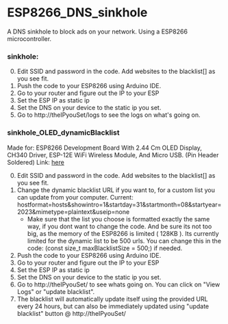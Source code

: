 # ESP8266_DNS_sinkhole
A DNS sinkhole to block ads on your network. Using a ESP8266 microcontroller.


### sinkhole:

0. Edit SSID and password in the code. Add websites to the blacklist[] as you see fit.
1. Push the code to your ESP8266 using Arduino IDE.
2. Go to your router and figure out the IP to your ESP
3. Set the ESP IP as static ip
4. Set the DNS on your device to the static ip you set.
5. Go to http://theIPyouSet/logs to see the logs on what's going on.



### sinkhole_OLED_dynamicBlacklist

Made for: ESP8266 Development Board With 2.44 Cm OLED Display, CH340 Driver, ESP-12E WiFi Wireless Module, And Micro USB. (Pin Header Soldered)
Link: [here](https://www.temu.com/esp8266-development-board-with-0-96-inch-oled-display-ch340-driver-esp-12e-wifi-wireless-module-and-micro-usb-works-great-for-arduino-ide-micropython-programming-pin-header-soldered-g-601099516598039.html)

0. Edit SSID and password in the code. Add websites to the blacklist[] as you see fit.
1. Change the dynamic blacklist URL if you want to, for a custom list you can update from your computer. Current: hostformat=hosts&showintro=1&startday=31&startmonth=08&startyear=2023&mimetype=plaintext&useip=none
   - Make sure that the list you choose is formatted exactly the same way, if you dont want to change the code. And be sure its not too big, as the memory of the ESP8266 is limited ( 128KB ). Its currently limited for the dynamic list to be 500 urls. You can change this in the code: (const size_t maxBlacklistSize = 500;) if needed.
3. Push the code to your ESP8266 using Arduino IDE.
4. Go to your router and figure out the IP to your ESP
5. Set the ESP IP as static ip
6. Set the DNS on your device to the static ip you set.
7. Go to http://theIPyouSet/ to see whats going on. You can click on "View Logs" or "update blacklist".
8. The blacklist will automatically update itself using the provided URL every 24 hours, but can also be immediately updated using "update blacklist" button @ http://theIPyouSet/
